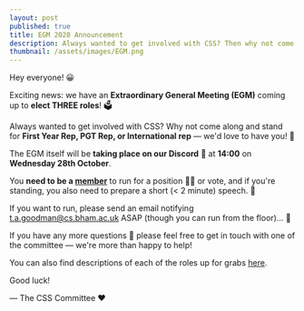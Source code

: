 ```yaml
---
layout: post
published: true
title: EGM 2020 Announcement
description: Always wanted to get involved with CSS? Then why not come along and stand for First Year Rep, PGT Rep, or International rep!
thumbnail: /assets/images/EGM.png
---
```


Hey everyone! 😀 

Exciting news: we have an **Extraordinary General Meeting (EGM)** coming up to **elect THREE roles**! 🗳️ 

Always wanted to get involved with CSS? Why not come along and stand for **First Year Rep, PGT Rep, or International rep** — we'd love to have you! 🙌


The EGM itself will be **taking place on our Discord** 👾 at **14:00** on **Wednesday 28th October**. 

You **need to be a [member](https://cssbham.com/join)** to run for a position 🏃‍♀️ or vote, and if you're standing, you also need to prepare a short (< 2 minute) speech. 💬 

If you want to run, please send an email notifying [t.a.goodman@cs.bham.ac.uk](mailto:t.a.goodman@cs.bham.ac.uk) ASAP (though you can run from the floor)... 📧 

If you have any more questions 🤔 please feel free to get in touch with one of the committee — we're more than happy to help!

You can also find descriptions of each of the roles up for grabs [here](/constitution).

Good luck! 

— The CSS Committee ❤️
